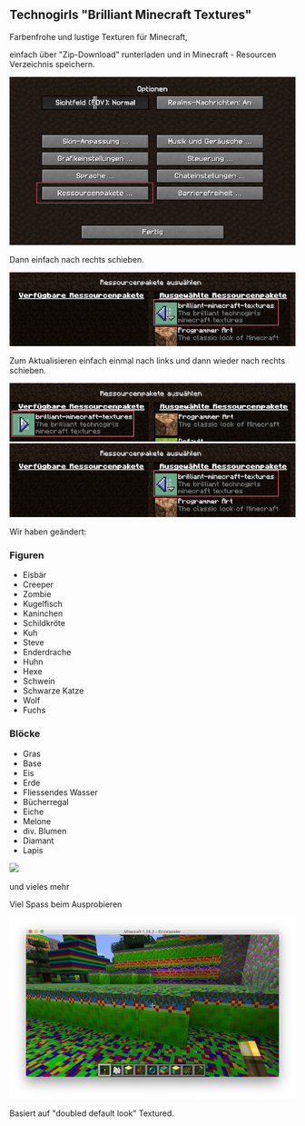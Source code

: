 ## Technogirls "Brilliant Minecraft Textures"

Farbenfrohe und lustige Texturen für Minecraft,

einfach über "Zip-Download" runterladen und in Minecraft - Resourcen Verzeichnis speichern.

![](resources.png)

Dann einfach nach rechts schieben.

![](right.png)

Zum Aktualisieren einfach einmal nach links und dann wieder nach rechts schieben.

![](left.png)
![](right.png)


Wir haben geändert:

### Figuren

* Eisbär
* Creeper
* Zombie
* Kugelfisch
* Kaninchen
* Schildkröte
* Kuh 
* Steve
* Enderdrache
* Huhn
* Hexe
* Schwein
* Schwarze Katze
* Wolf
* Fuchs

### Blöcke

* Gras 
* Base
* Eis
* Erde
* Fliessendes Wasser
* Bücherregal
* Eiche
* Melone
* div. Blumen
* Diamant
* Lapis

![](files.png)

und vieles mehr

Viel Spass beim Ausprobieren

![](world.png)

Basiert auf "doubled default look" Textured.
